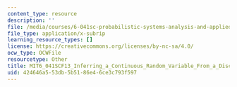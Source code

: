 ```yaml
---
content_type: resource
description: ''
file: /media/courses/6-041sc-probabilistic-systems-analysis-and-applied-probability-fall-2013/424646a553db5b5186e46ce3c793f597_MIT6_041SCF13_Inferring_a_Continuous_Random_Variable_From_a_Discrete_Measurement_300k.vtt
file_type: application/x-subrip
learning_resource_types: []
license: https://creativecommons.org/licenses/by-nc-sa/4.0/
ocw_type: OCWFile
resourcetype: Other
title: MIT6_041SCF13_Inferring_a_Continuous_Random_Variable_From_a_Discrete_Measurement_300k.srt
uid: 424646a5-53db-5b51-86e4-6ce3c793f597
---
```


